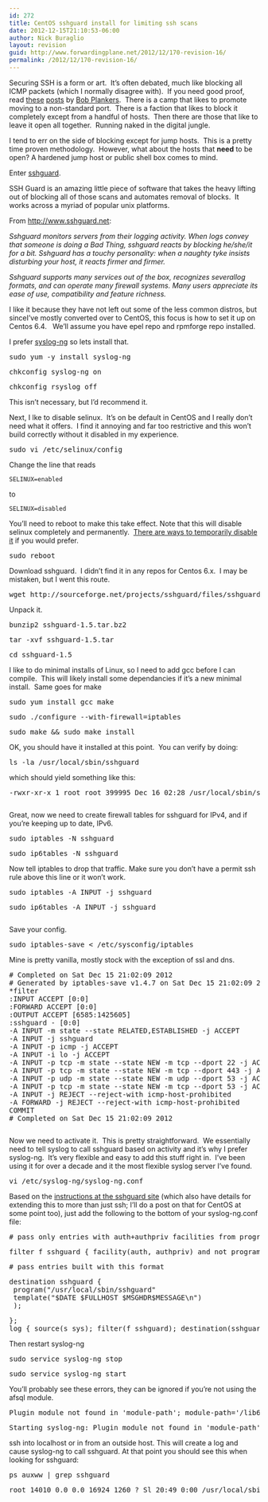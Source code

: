 ```yaml
---
id: 272
title: CentOS sshguard install for limiting ssh scans
date: 2012-12-15T21:10:53-06:00
author: Nick Buraglio
layout: revision
guid: http://www.forwardingplane.net/2012/12/170-revision-16/
permalink: /2012/12/170-revision-16/
---
```

Securing SSH is a form or art.  It&#8217;s often debated, much like blocking all ICMP packets (which I normally disagree with).  If you need good proof, read [these](http://lonesysadmin.net/2012/11/20/changing-sshd-port-numbers-continues-to-be-a-bad-idea/) [posts](http://lonesysadmin.net/2012/10/19/on-using-alternate-ports-for-ssh/) by [Bob Plankers](https://twitter.com/plankers).  There is a camp that likes to promote moving to a non-standard port.  There is a faction that likes to block it completely except from a handful of hosts.  Then there are those that like to leave it open all together.  Running naked in the digital jungle.

I tend to err on the side of blocking except for jump hosts.  This is a pretty time proven methodology.  However, what about the hosts that **need** to be open? A hardened jump host or public shell box comes to mind.

Enter [sshguard](http://www.sshguard.net).

SSH Guard is an amazing little piece of software that takes the heavy lifting out of blocking all of those scans and automates removal of blocks.  It works across a myriad of popular unix platforms.

From <http://www.sshguard.net>:

_Sshguard monitors servers from their logging activity. When logs convey that someone is doing a Bad Thing, sshguard reacts by blocking he/she/it for a bit. Sshguard has a touchy personality: when a naughty tyke insists disturbing your host, it reacts firmer and firmer._

_Sshguard supports many services out of the box, recognizes severallog formats, and can operate many firewall systems. Many users appreciate its ease of use, compatibility and feature richness._

I like it because they have not left out some of the less common distros, but sinceI&#8217;ve mostly converted over to CentOS, this focus is how to set it up on Centos 6.4.   We&#8217;ll assume you have epel repo and rpmforge repo installed.

I prefer [syslog-ng](http://www.balabit.com/network-security/syslog-ng) so lets install that.

<pre>sudo yum -y install syslog-ng</pre>

<pre>chkconfig syslog-ng on</pre>

<pre>chkconfig rsyslog off</pre>

This isn&#8217;t necessary, but I&#8217;d recommend it.

Next, I lke to disable selinux.  It&#8217;s on be default in CentOS and I really don&#8217;t need what it offers.  I find it annoying and far too restrictive and this won&#8217;t build correctly without it disabled in my experience.

<pre>sudo vi /etc/selinux/config</pre>

Change the line that reads

    SELINUX=enabled

to

    SELINUX=disabled

You&#8217;ll need to reboot to make this take effect. Note that this will disable selinux completely and permanently.  [There are ways to temporarily disable it](http://www.revsys.com/writings/quicktips/turn-off-selinux.html) if you would prefer.

<pre>sudo reboot</pre>

Download sshguard.  I didn&#8217;t find it in any repos for Centos 6.x.  I may be mistaken, but I went this route.

<pre>wget http://sourceforge.net/projects/sshguard/files/sshguard/sshguard-1.5/sshguard-1.5.tar.bz2/download</pre>

Unpack it.

<pre>bunzip2 sshguard-1.5.tar.bz2</pre>

<pre>tar -xvf sshguard-1.5.tar</pre>

<pre>cd sshguard-1.5</pre>

I like to do minimal installs of Linux, so I need to add gcc before I can compile.  This will likely install some dependancies if it&#8217;s a new minimal install.  Same goes for make

<pre>sudo yum install gcc make</pre>

<pre>sudo ./configure --with-firewall=iptables</pre>

<pre>sudo make && sudo make install</pre>

OK, you should have it installed at this point.  You can verify by doing:

<pre>ls -la /usr/local/sbin/sshguard</pre>

which should yield something like this:

<pre>-rwxr-xr-x 1 root root 399995 Dec 16 02:28 /usr/local/sbin/sshguard</pre>

<pre></pre>

Great, now we need to create firewall tables for sshguard for IPv4, and if you&#8217;re keeping up to date, IPv6.

<pre>sudo iptables -N sshguard</pre>

<pre>sudo ip6tables -N sshguard</pre>

Now tell iptables to drop that traffic. Make sure you don&#8217;t have a permit ssh rule above this line or it won&#8217;t work.

<pre>sudo iptables -A INPUT -j sshguard</pre>

<pre>sudo ip6tables -A INPUT -j sshguard</pre>

<pre></pre>

Save your config.  

<pre>sudo iptables-save &lt; /etc/sysconfig/iptables</pre>

Mine is pretty vanilla, mostly stock with the exception of ssl and dns.

<pre># Completed on Sat Dec 15 21:02:09 2012
# Generated by iptables-save v1.4.7 on Sat Dec 15 21:02:09 2012
*filter
:INPUT ACCEPT [0:0]
:FORWARD ACCEPT [0:0]
:OUTPUT ACCEPT [6585:1425605]
:sshguard - [0:0]
-A INPUT -m state --state RELATED,ESTABLISHED -j ACCEPT 
-A INPUT -j sshguard 
-A INPUT -p icmp -j ACCEPT 
-A INPUT -i lo -j ACCEPT 
-A INPUT -p tcp -m state --state NEW -m tcp --dport 22 -j ACCEPT 
-A INPUT -p tcp -m state --state NEW -m tcp --dport 443 -j ACCEPT 
-A INPUT -p udp -m state --state NEW -m udp --dport 53 -j ACCEPT 
-A INPUT -p tcp -m state --state NEW -m tcp --dport 53 -j ACCEPT 
-A INPUT -j REJECT --reject-with icmp-host-prohibited 
-A FORWARD -j REJECT --reject-with icmp-host-prohibited 
COMMIT
# Completed on Sat Dec 15 21:02:09 2012</pre>

<pre></pre>

Now we need to activate it.  This is pretty straightforward.  We essentially need to tell syslog to call sshguard based on activity and it&#8217;s why I prefer syslog-ng.  It&#8217;s very flexible and easy to add this stuff right in.  I&#8217;ve been using it for over a decade and it the most flexible syslog server I&#8217;ve found.  

<pre>vi /etc/syslog-ng/syslog-ng.conf</pre>

Based on the [instructions at the sshguard site](http://www.sshguard.net/docs/setup/getlogs/syslog-ng/) (which also have details for extending this to more than just ssh; I&#8217;ll do a post on that for CentOS at some point too), just add the following to the bottom of your syslog-ng.conf file:

<pre># pass only entries with auth+authpriv facilities from programs other than sshguard</pre>

<pre>filter f_sshguard { facility(auth, authpriv) and not program("sshguard"); };</pre>

<pre># pass entries built with this format</pre>

<pre>destination sshguard {
 program("/usr/local/sbin/sshguard"
 template("$DATE $FULLHOST $MSGHDR$MESSAGE\n")
 );</pre>

<pre>};
log { source(s_sys); filter(f_sshguard); destination(sshguard); };</pre>

Then restart syslog-ng

<pre>sudo service syslog-ng stop</pre>

<pre>sudo service syslog-ng start</pre>

<div>
  You&#8217;ll probably see these errors, they can be ignored if you&#8217;re not using the afsql module.
</div>

<div>
</div>

<pre>Plugin module not found in 'module-path'; module-path='/lib64/syslog-ng', module='afsql'</pre>

<pre>Starting syslog-ng: Plugin module not found in 'module-path'; module-path='/lib64/syslog-ng', module='afsql'</pre>

ssh into localhost or in from an outside host. This will create a log and cause syslog-ng to call sshguard. At that point you should see this when looking for sshguard:

<pre>ps auxww | grep sshguard</pre>

<pre>root 14010 0.0 0.0 16924 1260 ? Sl 20:49 0:00 /usr/local/sbin/sshguard</pre>